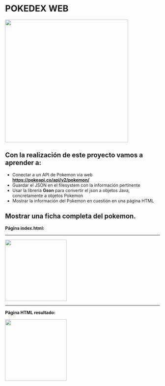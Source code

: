 # POKEDEX WEB

<img src="https://user-images.githubusercontent.com/91023374/231422148-c2699d1c-2aab-452c-915d-406c4fc85eb4.png" height="400"/>

## Con la realización de este proyecto vamos a aprender a:

- Conectar a un API de Pokemon vía web **https://pokeapi.co/api/v2/pokemon/**
- Guardar el JSON en el filesystem con la información pertinente
- Usar la librería **Gson** para convertir el json a objetos Java, concretamente a objetos Pokemon
- Mostrar la información del Pokemon en cuestión en una página HTML

## Mostrar una ficha completa del pokemon.

**Página index.html:**

___
<img src="https://user-images.githubusercontent.com/91023374/231729308-8aec30d0-d840-423d-a4ed-0a7f1c5ac6e8.png" height="200"/>

___

**Página HTML resultado:**

<img src="https://user-images.githubusercontent.com/91023374/231729364-0ae60908-bf0d-4b6d-bbf2-fc7eb4465ad2.png" height="200"/>

